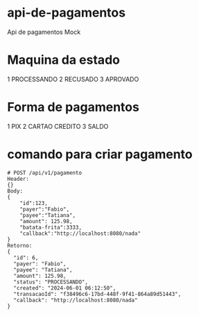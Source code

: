 # api-de-pagamentos
Api de pagamentos Mock

# Maquina da estado 
1 PROCESSANDO
2 RECUSADO
3 APROVADO

# Forma de pagamentos
1 PIX
2 CARTAO CREDITO
3 SALDO

# comando para criar pagamento
````
# POST /api/v1/pagamento
Header: 
{}
Body:
{
    "id":123,
    "payer":"Fabio",
    "payee":"Tatiana",
    "amount": 125.98,
    "batata-frita":3333,
    "callback":"http://localhost:8080/nada"
}
Retorno:
{
  "id": 6,
  "payer": "Fabio",
  "payee": "Tatiana",
  "amount": 125.98,
  "status": "PROCESSANDO",
  "created": "2024-06-01 06:12:50",
  "transacaoId": "f38496c6-17bd-448f-9f41-864a89d51443",
  "callback": "http://localhost:8080/nada"
}
````

